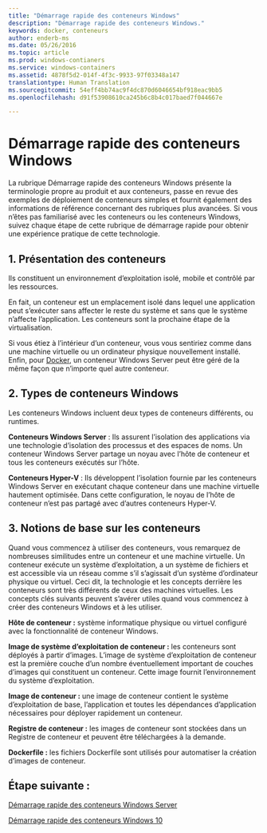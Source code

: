 ```yaml
---
title: "Démarrage rapide des conteneurs Windows"
description: "Démarrage rapide des conteneurs Windows."
keywords: docker, conteneurs
author: enderb-ms
ms.date: 05/26/2016
ms.topic: article
ms.prod: windows-contianers
ms.service: windows-containers
ms.assetid: 4878f5d2-014f-4f3c-9933-97f03348a147
translationtype: Human Translation
ms.sourcegitcommit: 54eff4bb74ac9f4dc870d6046654bf918eac9bb5
ms.openlocfilehash: d91f53908610ca245b6c8b4c017baed7f044667e

---
```


# Démarrage rapide des conteneurs Windows

La rubrique Démarrage rapide des conteneurs Windows présente la terminologie propre au produit et aux conteneurs, passe en revue des exemples de déploiement de conteneurs simples et fournit également des informations de référence concernant des rubriques plus avancées. Si vous n’êtes pas familiarisé avec les conteneurs ou les conteneurs Windows, suivez chaque étape de cette rubrique de démarrage rapide pour obtenir une expérience pratique de cette technologie.

## 1. Présentation des conteneurs

Ils constituent un environnement d’exploitation isolé, mobile et contrôlé par les ressources.

En fait, un conteneur est un emplacement isolé dans lequel une application peut s’exécuter sans affecter le reste du système et sans que le système n’affecte l’application. Les conteneurs sont la prochaine étape de la virtualisation.

Si vous étiez à l’intérieur d’un conteneur, vous vous sentiriez comme dans une machine virtuelle ou un ordinateur physique nouvellement installé. Enfin, pour [Docker](https://www.docker.com/), un conteneur Windows Server peut être géré de la même façon que n’importe quel autre conteneur.

## 2. Types de conteneurs Windows

Les conteneurs Windows incluent deux types de conteneurs différents, ou runtimes.

**Conteneurs Windows Server** : Ils assurent l’isolation des applications via une technologie d’isolation des processus et des espaces de noms. Un conteneur Windows Server partage un noyau avec l’hôte de conteneur et tous les conteneurs exécutés sur l’hôte.

**Conteneurs Hyper-V** : Ils développent l’isolation fournie par les conteneurs Windows Server en exécutant chaque conteneur dans une machine virtuelle hautement optimisée. Dans cette configuration, le noyau de l’hôte de conteneur n’est pas partagé avec d’autres conteneurs Hyper-V.

## 3. Notions de base sur les conteneurs

Quand vous commencez à utiliser des conteneurs, vous remarquez de nombreuses similitudes entre un conteneur et une machine virtuelle. Un conteneur exécute un système d’exploitation, a un système de fichiers et est accessible via un réseau comme s’il s’agissait d’un système d’ordinateur physique ou virtuel. Ceci dit, la technologie et les concepts derrière les conteneurs sont très différents de ceux des machines virtuelles. Les concepts clés suivants peuvent s’avérer utiles quand vous commencez à créer des conteneurs Windows et à les utiliser. 

**Hôte de conteneur :** système informatique physique ou virtuel configuré avec la fonctionnalité de conteneur Windows.

**Image de système d’exploitation de conteneur :** les conteneurs sont déployés à partir d’images. L’image de système d’exploitation de conteneur est la première couche d’un nombre éventuellement important de couches d’images qui constituent un conteneur. Cette image fournit l’environnement du système d’exploitation.

**Image de conteneur :** une image de conteneur contient le système d’exploitation de base, l’application et toutes les dépendances d’application nécessaires pour déployer rapidement un conteneur. 

**Registre de conteneur :** les images de conteneur sont stockées dans un Registre de conteneur et peuvent être téléchargées à la demande. 

**Dockerfile :** les fichiers Dockerfile sont utilisés pour automatiser la création d’images de conteneur.

## Étape suivante :

[Démarrage rapide des conteneurs Windows Server](quick-start-windows-server.md)  

[Démarrage rapide des conteneurs Windows 10](quick-start-windows-10.md)




<!--HONumber=Jan17_HO4-->


